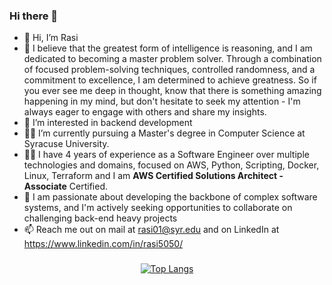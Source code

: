 ### Hi there 👋

<!--
**rasi5050/rasi5050** is a ✨ _special_ ✨ repository because its `README.md` (this file) appears on your GitHub profile.

Here are some ideas to get you started:

- 🔭 I’m currently working on ...
- 🌱 I’m currently learning ...
- 👯 I’m looking to collaborate on ...
- 🤔 I’m looking for help with ...
- 💬 Ask me about ...
- 📫 How to reach me: ...
- 😄 Pronouns: ...
- ⚡ Fun fact: ...
-->
- 👋 Hi, I’m Rasi
- 🔭 I believe that the greatest form of intelligence is reasoning, and I am dedicated to becoming a master problem solver. Through a combination of focused problem-solving techniques, controlled randomness, and a commitment to excellence, I am determined to achieve greatness. So if you ever see me deep in thought, know that there is something amazing happening in my mind, but don't hesitate to seek my attention - I'm always eager to engage with others and share my insights.
- 👀 I’m interested in backend development
- :man_student:	 I’m currently pursuing a Master's degree in Computer Science at Syracuse University.
- :man_technologist:	I have 4 years of experience as a Software Engineer over multiple technologies and domains, focused on AWS, Python, Scripting, Docker, Linux, Terraform and I am **AWS Certified Solutions Architect - Associate** Certified.
- 💞️ I am passionate about developing the backbone of complex software systems, and I'm actively seeking opportunities to collaborate on challenging back-end heavy projects
- 📫 Reach me out on mail at rasi01@syr.edu and on LinkedIn at https://www.linkedin.com/in/rasi5050/
<div align="center">

###
[![Top Langs](https://github-readme-stats.vercel.app/api/top-langs/?username=rasi5050)](https://github.com/anuraghazra/github-readme-stats)
</div>
